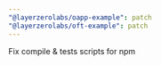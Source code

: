 ```yaml
---
"@layerzerolabs/oapp-example": patch
"@layerzerolabs/oft-example": patch
---
```


Fix compile & tests scripts for npm
